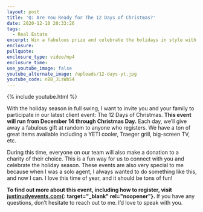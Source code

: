 ```yaml
---
layout: post
title: 'Q: Are You Ready for The 12 Days of Christmas?'
date: 2020-12-10 20:33:26
tags:
  - Real Estate
excerpt: Win a fabulous prize and celebrate the holidays in style with us!
enclosure:
pullquote:
enclosure_type: video/mp4
enclosure_time:
use_youtube_image: false
youtube_alternate_image: /uploads/12-days-yt.jpg
youtube_code: nBB_JLsWb54
---
```


{% include youtube.html %}

With the holiday season in full swing, I want to invite you and your family to participate in our latest client event: The 12 Days of Christmas. **This event will run from December 14 through Christmas Day.** Each day, we’ll give away a fabulous gift at random to anyone who registers. We have a ton of great items available including a YETI cooler, Traeger grill, big-screen TV, etc.&nbsp;

During this time, everyone on our team will also make a donation to a charity of their choice. This is a fun way for us to connect with you and celebrate the holiday season. These events are also very special to me because when I was a solo agent, I always wanted to do something like this, and now I can. I love this time of year, and it should be tons of fun\!

**To find out more about this event, including how to register, visit [justinudyevents.com](http://justinudyevents.com/){: target="_blank" rel="noopener"}.** If you have any questions, don’t hesitate to reach out to me. I’d love to speak with you.
